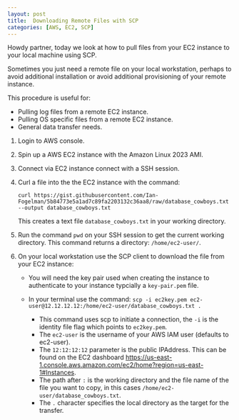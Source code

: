 ```yaml
---
layout: post
title:  Downloading Remote Files with SCP
categories: [AWS, EC2, SCP]
---
```

Howdy partner, today we look at how to pull files from your EC2 instance to your local machine using SCP.

Sometimes you just need a remote file on your local workstation, perhaps to avoid additional installation or avoid additional provisioning of your remote instance.

This procedure is useful for:
- Pulling log files from a remote EC2 instance.
- Pulling OS specific files from a remote EC2 instance.
- General data transfer needs.

1. Login to AWS console.

2. Spin up a AWS EC2 instance with the Amazon Linux 2023 AMI.

3. Connect via EC2 instance connect with a SSH session.

4. Curl a file into the the EC2 instance with the command:

   ```curl https://gist.githubusercontent.com/Ian-Fogelman/5b84773e5a1ad7c89fa2203132c36aa8/raw/database_cowboys.txt --output database_cowboys.txt ```

   This creates a text file `database_cowboys.txt` in your working directory.

5. Run the command ``pwd`` on your SSH session to get the current working directory.
   This command returns a directory: ``/home/ec2-user/``.

6. On your local workstation use the SCP client to download the file from your EC2 instance:
    - You will need the key pair used when creating the instance to authenticate to your instance typcially a ``key-pair.pem`` file.
    - In your terminal use the command: ``scp -i ec2key.pem ec2-user@12.12.12.12:/home/ec2-user/database_cowboys.txt .``

        - This command uses scp to initiate a connection, the ``-i`` is the identity file flag which points to ``ec2key.pem``.
        - The ``ec2-user`` is the username of your AWS IAM user (defaults to ec2-user).
        - The ``12:12:12:12`` parameter is the public IPAddress. This can be found on the EC2 dashboard https://us-east-1.console.aws.amazon.com/ec2/home?region=us-east-1#Instances.
        - The path after ``:`` is the working directory and the file name of the file you want to copy, in this cases ``/home/ec2-user/database_cowboys.txt``.
        - The ``.`` character specifies the local directory as the target for the transfer.

